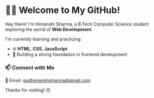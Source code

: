# 👩‍💻 Welcome to My GitHub!

Hey there! I'm Himanshi Sharma, a B.Tech Computer Science student exploring the world of **Web Development**.


I'm currently learning and practicing:

- 🌐 **HTML**, **CSS**, **JavaScript**
- 🧠 Building a strong foundation in frontend development

### 📫 Connect with Me


📧 Email: godhimanshisharma@gmail.com

Thanks for visiting! 😊
